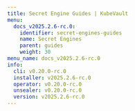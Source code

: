 ```yaml
---
title: Secret Engine Guides | KubeVault
menu:
  docs_v2025.2.6-rc.0:
    identifier: secret-engines-guides
    name: Secret Engines
    parent: guides
    weight: 30
menu_name: docs_v2025.2.6-rc.0
info:
  cli: v0.20.0-rc.0
  installer: v2025.2.6-rc.0
  operator: v0.20.0-rc.0
  unsealer: v0.20.0-rc.0
  version: v2025.2.6-rc.0
---
```


